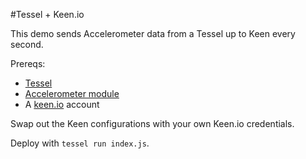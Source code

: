 #Tessel + Keen.io

This demo sends Accelerometer data from a Tessel up to Keen every second.

Prereqs:
* [Tessel](https://tessel.io/)
* [Accelerometer module](https://tessel.io/modules#module-accelerometer)
* A [keen.io](https://keen.io/) account

Swap out the Keen configurations with your own Keen.io credentials.

Deploy with `tessel run index.js`.
